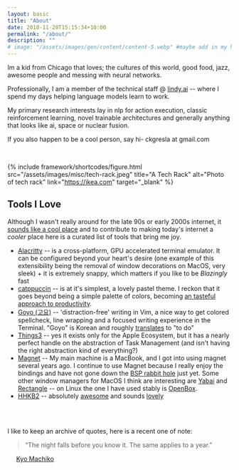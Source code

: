 ```yaml
---
layout: basic
title: "About"
date: 2018-11-28T15:15:34+10:00
permalink: "/about/"
description: ""
# image: "/assets/images/gen/content/content-5.webp" #maybe add in my headshot or portrait like Stevens or Lee?
---
```


Im a kid from Chicago that loves; the cultures of this world, good food, jazz, awesome people and messing with neural networks.

Professionally, I am a member of the technical staff @ [lindy.ai](https://lindy.ai) -- where I spend my days helping language models learn to work.

My primary research interests lay in nlp for action execution, classic reinforcement learning, novel trainable architectures and generally anything that looks like ai, space or nuclear fusion.

If you also happen to be a cool person, say hi- ckgresla at gmail.com

<br>

{% include framework/shortcodes/figure.html src="/assets/images/misc/tech-rack.jpeg" title="A Tech Rack"  alt="Photo of tech rack" link="https://ikea.com" target="\_blank" %}

## Tools I Love

Although I wasn't really around for the late 90s or early 2000s internet, it [sounds like a cool place](https://www.youtube.com/watch?v=1iOVatAR-bU) and to contribute to making today's internet a _cooler_ place here is a curated list of tools that bring me joy.

- [Alacritty](https://alacritty.org/) -- is a cross-platform, GPU accelerated terminal emulator. It can be configured beyond your heart's desire (one example of this extensibility being the removal of window decorations on MacOS, very sleek) + it is extremely snappy, which matters if you like to be _Blazingly_ fast
- [catppuccin](https://github.com/catppuccin/catppuccin) -- is at it's simplest, a lovely pastel theme. I reckon that it goes beyond being a simple palette of colors, becoming [an tasteful approach to productivity]().
- [Goyo (고요)](https://github.com/junegunn/goyo.vim) -- 'distraction-free' writing in Vim, a nice way to get colored spellcheck, line wrapping and a focused writing experience in the Terminal. "Goyo" is Korean and roughly [translates](https://en.wiktionary.org/wiki/%EA%B3%A0%EC%9A%94%ED%95%98%EB%8B%A4) to "to do"
- [Things3](https://culturedcode.com/things/) -- yes it exists only for the Apple Ecosystem, but it has a nearly perfect handle on the abstraction of Task Management (and isn't having the right abstraction kind of everything?)
- [Magnet](https://magnet.crowdcafe.com/) -- My main machine is a MacBook, and I got into using magnet several years ago. I continue to use Magnet because I really enjoy the bindings and have not gone down the [BSP rabbit hole](https://www.reddit.com/r/bspwm/comments/f7vi62/what_is_binary_space_partitioning_doing_for_bspwm/) just yet. Some other window managers for MacOS I think are interesting are [Yabai](https://github.com/koekeishiya/yabai) and [Rectangle](https://github.com/rxhanson/Rectangle) -- on Linux the one I have used stably is [OpenBox](http://openbox.org/wiki/Main_Page).
- [HHKB2](https://hhkeyboard.us/hhkb/pro-hybrid) -- absolutely [awesome](https://tonkatsu.io/napkins/thelastkeyboard/) and sounds [lovely](https://www.youtube.com/watch?v=e8rwpIMOdSk)

<br>

<br>

I like to keep an archive of quotes, here is a recent one of note:

> “The night falls before you know it. The same applies to a year.”

&nbsp;&nbsp;&nbsp;&nbsp;&nbsp;[Kyo Machiko](https://www.instagram.com/kyomachiko/)
